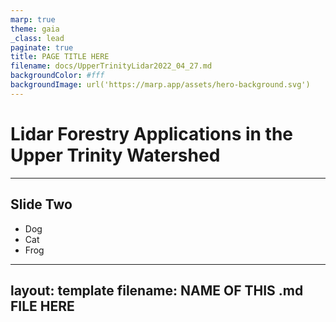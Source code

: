 ```yaml
---
marp: true
theme: gaia
_class: lead
paginate: true
title: PAGE TITLE HERE
filename: docs/UpperTrinityLidar2022_04_27.md
backgroundColor: #fff
backgroundImage: url('https://marp.app/assets/hero-background.svg')
---
```




Lidar Forestry Applications in the Upper Trinity Watershed
=====

---
<!--
backgroundColor: black
color: white
-->

## Slide Two


- Dog
- Cat
- Frog

---

layout: template
filename: NAME OF THIS .md FILE HERE
--- 